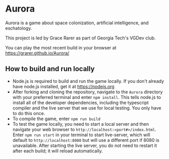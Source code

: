 # Aurora

Aurora is a game about space colonization, artificial intelligence, and
eschatology.

This project is led by Grace Rarer as part of Georgia Tech's VGDev club.

You can play the most recent build in your browser at <https://grarer.github.io/Aurora/>

## How to build and run locally

- Node.js is required to build and run the game locally. If you don't already have node.js installed, get it at <https://nodejs.org>
- After forking and cloning the repository, navigate to the `Aurora` directory with your preferred terminal and enter `npm install`. This tells node.js to install all of the developer dependencies, including the typescript compiler and the live server that we use for local testing. You only have to do this once.
- To compile the game, enter `npm run build`
- To test the game locally, you need to start a local server and then navigate your web browser to `http://localhost:<port#>/index.html`. Enter `npm run start` in your terminal to start live-server, which will default to `http://localhost:8080` but will use a different port if 8080 is unavailable. After starting the live server, you do not need to restart it after each build; it will reload automatically.
